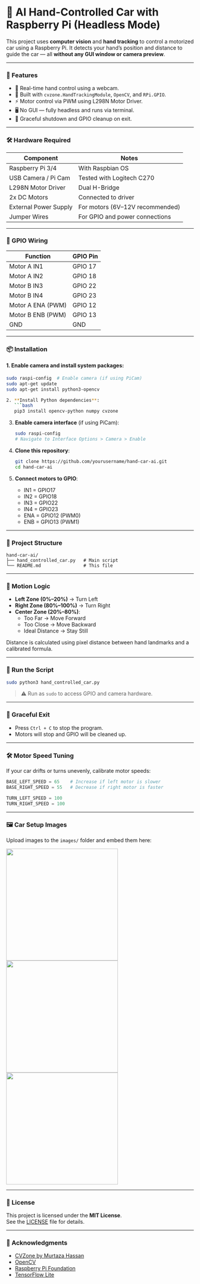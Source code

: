 # 🤖 AI Hand-Controlled Car with Raspberry Pi (Headless Mode)

This project uses **computer vision** and **hand tracking** to control a motorized car using a Raspberry Pi. It detects your hand’s position and distance to guide the car — all **without any GUI window or camera preview**.

---

### 🚗 Features

- 👋 Real-time hand control using a webcam.
- 🧠 Built with `cvzone.HandTrackingModule`, `OpenCV`, and `RPi.GPIO`.
- ⚡ Motor control via PWM using L298N Motor Driver.
- 🖥️ No GUI — fully headless and runs via terminal.
- 🔌 Graceful shutdown and GPIO cleanup on exit.

---

### 🛠️ Hardware Required

| Component            | Notes                           |
|----------------------|----------------------------------|
| Raspberry Pi 3/4     | With Raspbian OS                 |
| USB Camera / Pi Cam  | Tested with Logitech C270        |
| L298N Motor Driver   | Dual H-Bridge                    |
| 2x DC Motors         | Connected to driver              |
| External Power Supply| For motors (6V–12V recommended)  |
| Jumper Wires         | For GPIO and power connections   |

---

### 🔌 GPIO Wiring

| Function         | GPIO Pin |
|------------------|----------|
| Motor A IN1      | GPIO 17  |
| Motor A IN2      | GPIO 18  |
| Motor B IN3      | GPIO 22  |
| Motor B IN4      | GPIO 23  |
| Motor A ENA (PWM)| GPIO 12  |
| Motor B ENB (PWM)| GPIO 13  |
| GND              | GND      |

---

### 📦 Installation

#### 1. Enable camera and install system packages:
```bash
sudo raspi-config  # Enable camera (if using PiCam)
sudo apt-get update
sudo apt-get install python3-opencv

2. **Install Python dependencies**:
   ```bash
   pip3 install opencv-python numpy cvzone
   ```

3. **Enable camera interface** (if using PiCam):
   ```bash
   sudo raspi-config
   # Navigate to Interface Options > Camera > Enable
   ```

4. **Clone this repository**:
   ```bash
   git clone https://github.com/yourusername/hand-car-ai.git
   cd hand-car-ai
   ```

5. **Connect motors to GPIO**:
   - IN1 = GPIO17  
   - IN2 = GPIO18  
   - IN3 = GPIO22  
   - IN4 = GPIO23  
   - ENA = GPIO12 (PWM0)  
   - ENB = GPIO13 (PWM1)

---

### 📁 Project Structure

```
hand-car-ai/
├── hand_controlled_car.py   # Main script
└── README.md                # This file
```

---

### 🚦 Motion Logic

- **Left Zone (0%–20%)** → Turn Left
- **Right Zone (80%–100%)** → Turn Right
- **Center Zone (20%–80%)**:
  - Too Far → Move Forward
  - Too Close → Move Backward
  - Ideal Distance → Stay Still

Distance is calculated using pixel distance between hand landmarks and a calibrated formula.

---

### 🚀 Run the Script

```bash
sudo python3 hand_controlled_car.py
```

> ⚠️ Run as `sudo` to access GPIO and camera hardware.

---

### 🧯 Graceful Exit

- Press `Ctrl + C` to stop the program.
- Motors will stop and GPIO will be cleaned up.

---

### 🛠️ Motor Speed Tuning

If your car drifts or turns unevenly, calibrate motor speeds:

```python
BASE_LEFT_SPEED = 65    # Increase if left motor is slower
BASE_RIGHT_SPEED = 55   # Decrease if right motor is faster

TURN_LEFT_SPEED = 100
TURN_RIGHT_SPEED = 100
```

---

### 🖼️ Car Setup Images

Upload images to the `images/` folder and embed them here:

<img src="images/car_front.jpg" width="300"/>  
<img src="images/car_side.jpg" width="300"/>  
<img src="images/car_top.jpg" width="300"/>

---

### 📜 License

This project is licensed under the **MIT License**.  
See the [LICENSE](LICENSE) file for details.

---

### 🙌 Acknowledgments

- [CVZone by Murtaza Hassan](https://github.com/cvzone/cvzone)
- [OpenCV](https://opencv.org/)
- [Raspberry Pi Foundation](https://www.raspberrypi.org/)
- [TensorFlow Lite](https://www.tensorflow.org/lite)
